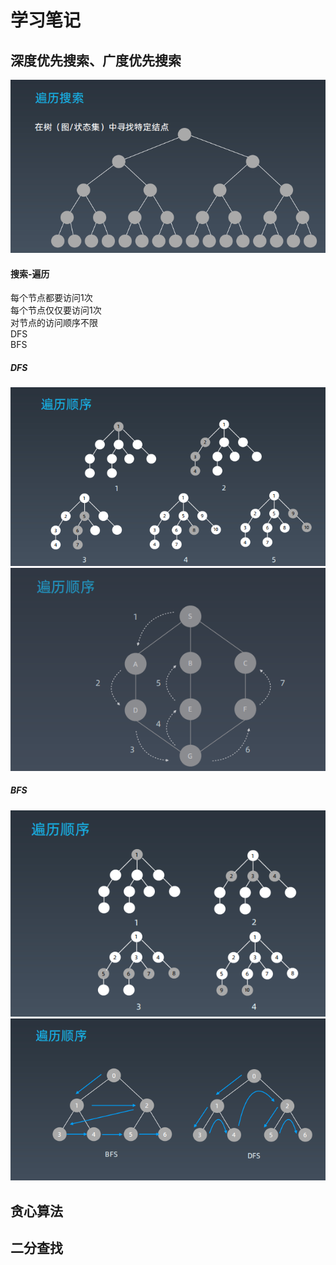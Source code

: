 # 学习笔记

## 深度优先搜索、广度优先搜索

![遍历搜索](./img/1.png)

#### 搜索-遍历    
每个节点都要访问1次   
每个节点仅仅要访问1次   
对节点的访问顺序不限  
    DFS  
    BFS  
##### DFS
![遍历顺序](./img/2.png)
![遍历顺序](./img/3.png)

##### BFS
![遍历顺序](./img/4.png)
![遍历顺序](./img/5.png)


## 贪心算法

## 二分查找